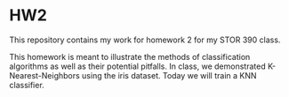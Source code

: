 # HW2

This repository contains my work for homework 2 for my STOR 390 class. 

This homework is meant to illustrate the methods of classification algorithms as well as their potential pitfalls. In class, we demonstrated K-Nearest-Neighbors using the iris dataset. Today we will train a KNN classifier.

